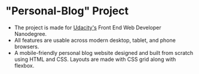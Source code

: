# "Personal-Blog" Project
- The project is made for [Udacity's](udacity.com) Front End Web Developer Nanodegree.
- All features are usable across modern desktop, tablet, and phone browsers.
- A mobile-friendly personal blog website designed and built from scratch using HTML and CSS. Layouts are made with CSS grid along with flexbox.
